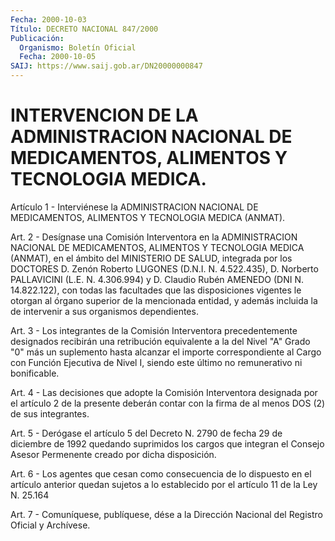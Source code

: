 ```yaml
---
Fecha: 2000-10-03
Título: DECRETO NACIONAL 847/2000
Publicación:
  Organismo: Boletín Oficial
  Fecha: 2000-10-05
SAIJ: https://www.saij.gob.ar/DN20000000847
---
```

# INTERVENCION DE LA ADMINISTRACION NACIONAL DE MEDICAMENTOS, ALIMENTOS Y TECNOLOGIA MEDICA.

<a id="1"></a>
Artículo 1 - Interviénese la ADMINISTRACION NACIONAL DE MEDICAMENTOS, ALIMENTOS Y TECNOLOGIA MEDICA (ANMAT).

<a id="2"></a>
Art.  2 - Desígnase una Comisión Interventora en la ADMINISTRACION NACIONAL  DE  MEDICAMENTOS, ALIMENTOS Y TECNOLOGIA MEDICA (ANMAT),  en el ámbito del  MINISTERIO  DE SALUD, integrada por los DOCTORES D.  Zenón  Roberto LUGONES  (D.N.I.  N. 4.522.435),  D.  Norberto PALLAVICINI (L.E. N. 4.306.994) y D. Claudio Rubén AMENEDO (DNI N. 14.822.122), con todas las facultades que las  disposiciones vigentes le otorgan al órgano superior de la mencionada  entidad, y además incluida la de intervenir  a  sus  organismos  dependientes.

<a id="3"></a>
Art. 3 - Los integrantes de la Comisión Interventora precedentemente designados recibirán una retribución equivalente a la  del Nivel "A" Grado "0" más un suplemento hasta alcanzar el importe correspondiente al Cargo con Función Ejecutiva de Nivel I, siendo este último no remunerativo ni bonificable.

<a id="4"></a>
Art.  4  -  Las decisiones que  adopte  la  Comisión  Interventora designada por  el  artículo  2 de la presente deberán contar con la firma de al menos DOS (2) de sus integrantes.

<a id="5"></a>
Art. 5 - Derógase el artículo  5 del Decreto N. 2790 de fecha 29 de diciembre de 1992 quedando suprimidos  los  cargos que integran el Consejo  Asesor   Permenente  creado  por  dicha  disposición.

<a id="6"></a>
Art. 6 - Los agentes que cesan como consecuencia  de  lo dispuesto en  el artículo anterior quedan sujetos a lo establecido por el artículo 11 de la Ley N. 25.164

<a id="7"></a>
Art. 7 - Comuníquese,  publíquese, dése a la Dirección Nacional del Registro Oficial y Archívese.